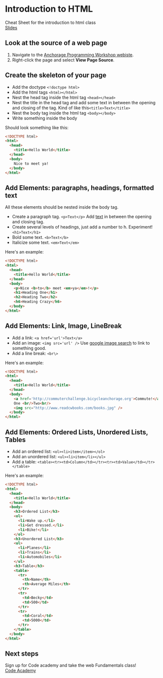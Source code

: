 Introduction to HTML
=============

Cheat Sheet for the introduction to html class  
[Slides](https://docs.google.com/presentation/d/1IK-WMTb8YtQ14UJp652GOpRply1mggIqqdUI-ggYB-Q/edit?usp=sharing)

## Look at the source of a web page
1. Navigate to the [Anchorage Programming Workshop webiste](http://anchorageprogramming.org).
1. Right-click the page and select **View Page Source**.   

## Create the skeleton of your page
* Add the doctype `<!doctype html>`
* Add the html tags `<html></html>`
* Nest the head tag inside the html tag `<head></head>`
* Nest the title in the head tag and add some text in between the opening and closing of the tag. Kind of like this`<title>Text</title>`
* Nest the body tag inside the html tag `<body></body>`
* Write something inside the body
 
Should look something like this:
```html
<!DOCTYPE html> 
<html> 
  <head>
    <title>Hello World</title>
  </head>
  <body>
    Nice to meet ya!
  </body>
</html>
```

## Add Elements: paragraphs, headings, formatted text
All these elements should be nested inside the body tag.
* Create a paragraph tag. `<p>Text</p>` Add [text](https://www.google.com/search?q=ipsum&oq=ipsum) in between the opening and closing tag.
* Create several levels of headings, just add a number to h. Experiment! `<h1>Text</h1>`
* Bold some text. `<b>Text</b>`
* Italicize some text. `<em>Text</em>`

Here's an example:
```html
<!DOCTYPE html> 
<html> 
  <head>
    <title>Hello World</title>
  </head>
  <body>
    <p>Nice <b>to</b> meet <em>ya</em>!</p>
    <h1>Heading One</h1>
    <h2>Heading Two</h2>
    <h6>Heading Crazy</h6>
  </body>
</html>
```

## Add Elements: Link, Image, LineBreak
* Add a link: `<a href='url'>Text</a>`
* Add an image: `<img src='url' />` Use [google image search](http://images.google.com) to link to something good.
* Add a line break: `<br\>`

Here's an example:
```html
<!DOCTYPE html> 
<html> 
  <head>
    <title>Hello World</title>
  </head>
  <body>    
    <a href='http://commuterchallenge.bicycleanchorage.org'>Commute!</a>
    One <br/>Two<br/>
    <img src="http://www.readcwbooks.com/books.jpg" />
  </body>
</html>
```

## Add Elements: Ordered Lists, Unordered Lists, Tables
* Add an ordered list: `<ol><li>item</item></ol>`
* Add an unordered list: `<ul><li>item</li></ul>`
* Add a table: `<table><tr><td>Column</td></tr><tr><td>Value</td></tr></table>`

Here's an example:
```html
<!DOCTYPE html> 
<html> 
  <head>
    <title>Hello World</title>
  </head>
  <body>
    <h3>Ordered List</h3>
    <ol>
      <li>Wake up.</li>
      <li>Get dressed.</li>
      <li>Bike!</li>
    </ol>
    <h3>Unordered List</h3>
    <ul>
      <li>Planes</li>
      <li>Trains</li>
      <li>Automobiles</li>
    </ul>
    <h3>Table</h3>
    <table>
      <tr>
        <th>Name</th>
        <th>Average Miles</th>
      </tr>
      <tr>
        <td>Becky</td>
        <td>500</td>
      </tr>
      <tr>
        <td>Coral</td>
        <td>5000</td>
      </tr>
    </table>
  </body>
</html>
```
## Next steps
Sign up for Code academy and take the web Fundamentals class!  
[Code Academy](http://www.codecademy.com/tracks/web) 
